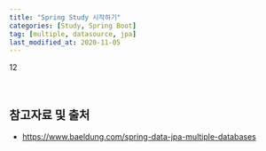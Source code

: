 ```yaml
---
title: "Spring Study 시작하기"
categories: [Study, Spring Boot]
tag: [multiple, datasource, jpa]
last_modified_at: 2020-11-05
---
```


12

<br/>

## 참고자료 및 출처

- <https://www.baeldung.com/spring-data-jpa-multiple-databases>

